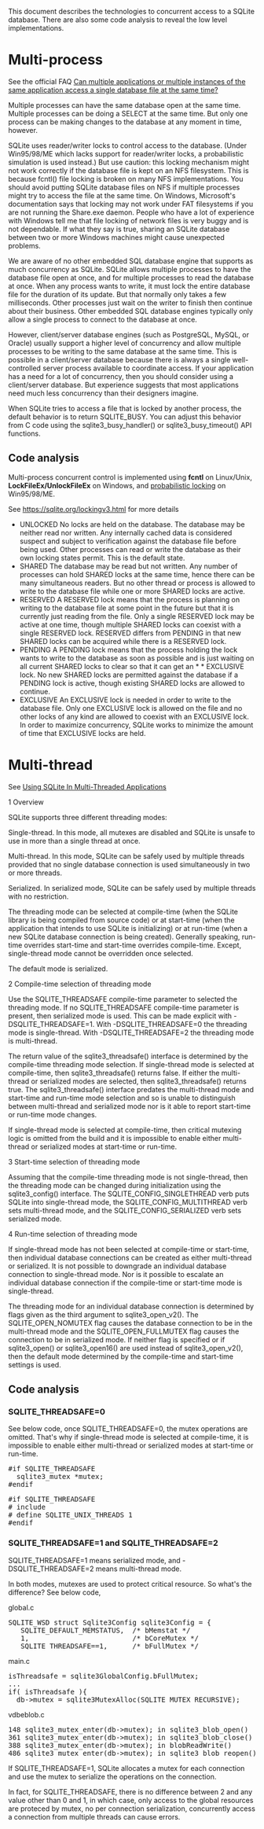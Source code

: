 This document describes the technologies to concurrent access to a SQLite database. There are also some code analysis to reveal the low level implementations.

# Multi-process

See the official FAQ [Can multiple applications or multiple instances of the same application access a single database file at the same time?](http://www.sqlite.org/faq.html#q5)

Multiple processes can have the same database open at the same time. Multiple processes can be doing a SELECT at the same time. But only one process can be making changes to the database at any moment in time, however.

SQLite uses reader/writer locks to control access to the database. (Under Win95/98/ME which lacks support for reader/writer locks, a probabilistic simulation is used instead.) But use caution: this locking mechanism might not work correctly if the database file is kept on an NFS filesystem. This is because fcntl() file locking is broken on many NFS implementations. You should avoid putting SQLite database files on NFS if multiple processes might try to access the file at the same time. On Windows, Microsoft's documentation says that locking may not work under FAT filesystems if you are not running the Share.exe daemon. People who have a lot of experience with Windows tell me that file locking of network files is very buggy and is not dependable. If what they say is true, sharing an SQLite database between two or more Windows machines might cause unexpected problems.

We are aware of no other embedded SQL database engine that supports as much concurrency as SQLite. SQLite allows multiple processes to have the database file open at once, and for multiple processes to read the database at once. When any process wants to write, it must lock the entire database file for the duration of its update. But that normally only takes a few milliseconds. Other processes just wait on the writer to finish then continue about their business. Other embedded SQL database engines typically only allow a single process to connect to the database at once.

However, client/server database engines (such as PostgreSQL, MySQL, or Oracle) usually support a higher level of concurrency and allow multiple processes to be writing to the same database at the same time. This is possible in a client/server database because there is always a single well-controlled server process available to coordinate access. If your application has a need for a lot of concurrency, then you should consider using a client/server database. But experience suggests that most applications need much less concurrency than their designers imagine.

When SQLite tries to access a file that is locked by another process, the default behavior is to return SQLITE_BUSY. You can adjust this behavior from C code using the sqlite3_busy_handler() or sqlite3_busy_timeout() API functions.

## Code analysis

Multi-process concurrent control is implemented using **fcntl** on Linux/Unix, **LockFileEx/UnlockFileEx** on Windows, and [probabilistic locking](https://github.com/shancheng/shancheng/blob/master/doc/sqlite-concurrency.md) on Win95/98/ME.

See https://sqlite.org/lockingv3.html for more details

* UNLOCKED	No locks are held on the database. The database may be neither read nor written. Any internally cached data is considered suspect and subject to verification against the database file before being used. Other processes can read or write the database as their own locking states permit. This is the default state.
* SHARED	The database may be read but not written. Any number of processes can hold SHARED locks at the same time, hence there can be many simultaneous readers. But no other thread or process is allowed to write to the database file while one or more SHARED locks are active.
* RESERVED	A RESERVED lock means that the process is planning on writing to the database file at some point in the future but that it is currently just reading from the file. Only a single RESERVED lock may be active at one time, though multiple SHARED locks can coexist with a single RESERVED lock. RESERVED differs from PENDING in that new SHARED locks can be acquired while there is a RESERVED lock.
* PENDING	A PENDING lock means that the process holding the lock wants to write to the database as soon as possible and is just waiting on all current SHARED locks to clear so that it can get an * * EXCLUSIVE lock. No new SHARED locks are permitted against the database if a PENDING lock is active, though existing SHARED locks are allowed to continue.
* EXCLUSIVE	An EXCLUSIVE lock is needed in order to write to the database file. Only one EXCLUSIVE lock is allowed on the file and no other locks of any kind are allowed to coexist with an EXCLUSIVE lock. In order to maximize concurrency, SQLite works to minimize the amount of time that EXCLUSIVE locks are held.

# Multi-thread

See [Using SQLite In Multi-Threaded Applications](https://sqlite.org/threadsafe.html)

1 Overview

SQLite supports three different threading modes:

Single-thread. In this mode, all mutexes are disabled and SQLite is unsafe to use in more than a single thread at once.

Multi-thread. In this mode, SQLite can be safely used by multiple threads provided that no single database connection is used simultaneously in two or more threads.

Serialized. In serialized mode, SQLite can be safely used by multiple threads with no restriction.

The threading mode can be selected at compile-time (when the SQLite library is being compiled from source code) or at start-time (when the application that intends to use SQLite is initializing) or at run-time (when a new SQLite database connection is being created). Generally speaking, run-time overrides start-time and start-time overrides compile-time. Except, single-thread mode cannot be overridden once selected.

The default mode is serialized.

2 Compile-time selection of threading mode

Use the SQLITE_THREADSAFE compile-time parameter to selected the threading mode. If no SQLITE_THREADSAFE compile-time parameter is present, then serialized mode is used. This can be made explicit with -DSQLITE_THREADSAFE=1. With -DSQLITE_THREADSAFE=0 the threading mode is single-thread. With -DSQLITE_THREADSAFE=2 the threading mode is multi-thread.

The return value of the sqlite3_threadsafe() interface is determined by the compile-time threading mode selection. If single-thread mode is selected at compile-time, then sqlite3_threadsafe() returns false. If either the multi-thread or serialized modes are selected, then sqlite3_threadsafe() returns true. The sqlite3_threadsafe() interface predates the multi-thread mode and start-time and run-time mode selection and so is unable to distinguish between multi-thread and serialized mode nor is it able to report start-time or run-time mode changes.

If single-thread mode is selected at compile-time, then critical mutexing logic is omitted from the build and it is impossible to enable either multi-thread or serialized modes at start-time or run-time.

3 Start-time selection of threading mode

Assuming that the compile-time threading mode is not single-thread, then the threading mode can be changed during initialization using the sqlite3_config() interface. The SQLITE_CONFIG_SINGLETHREAD verb puts SQLite into single-thread mode, the SQLITE_CONFIG_MULTITHREAD verb sets multi-thread mode, and the SQLITE_CONFIG_SERIALIZED verb sets serialized mode.

4 Run-time selection of threading mode

If single-thread mode has not been selected at compile-time or start-time, then individual database connections can be created as either multi-thread or serialized. It is not possible to downgrade an individual database connection to single-thread mode. Nor is it possible to escalate an individual database connection if the compile-time or start-time mode is single-thread.

The threading mode for an individual database connection is determined by flags given as the third argument to sqlite3_open_v2(). The SQLITE_OPEN_NOMUTEX flag causes the database connection to be in the multi-thread mode and the SQLITE_OPEN_FULLMUTEX flag causes the connection to be in serialized mode. If neither flag is specified or if sqlite3_open() or sqlite3_open16() are used instead of sqlite3_open_v2(), then the default mode determined by the compile-time and start-time settings is used.

## Code analysis

### SQLITE_THREADSAFE=0

See below code, once SQLITE_THREADSAFE=0, the mutex operations are omitted. That's why if single-thread mode is selected at compile-time, it is impossible to enable either multi-thread or serialized modes at start-time or run-time.

<pre>
#if SQLITE_THREADSAFE
  sqlite3_mutex *mutex;
#endif
</pre>

<pre>
#if SQLITE_THREADSAFE
# include <pthread.h>
# define SQLITE_UNIX_THREADS 1
#endif
</pre>

### SQLITE_THREADSAFE=1 and SQLITE_THREADSAFE=2 

SQLITE_THREADSAFE=1 means serialized mode, and -DSQLITE_THREADSAFE=2 means multi-thread mode.

In both modes, mutexes are used to protect critical resource. So what's the difference? See below code,

global.c
<pre>
SQLITE_WSD struct Sqlite3Config sqlite3Config = {
   SQLITE_DEFAULT_MEMSTATUS,  /* bMemstat */
   1,                         /* bCoreMutex */
   SQLITE_THREADSAFE==1,      /* bFullMutex */
</pre>

main.c
<pre>
isThreadsafe = sqlite3GlobalConfig.bFullMutex;
...
if( isThreadsafe ){
  db->mutex = sqlite3MutexAlloc(SQLITE_MUTEX_RECURSIVE);
</pre>

vdbeblob.c
<pre>
148 sqlite3_mutex_enter(db->mutex); in sqlite3_blob_open() 
361 sqlite3_mutex_enter(db->mutex); in sqlite3_blob_close() 
388 sqlite3_mutex_enter(db->mutex); in blobReadWrite() 
486 sqlite3_mutex_enter(db->mutex); in sqlite3_blob_reopen()
</pre> 

If SQLITE_THREADSAFE=1, SQLite allocates a mutex for each connection and use the mutex to serialize the operations on the connection.

In fact, for SQLITE_THREADSAFE, there is no difference between 2 and any value other than 0 and 1, in which case, only access to the global resources are proteced by mutex, no per connection serialization, concurrently access a connection from multiple threads can cause errors.
